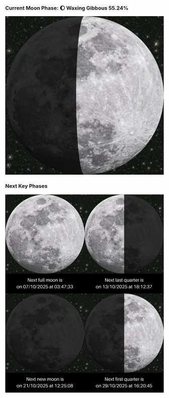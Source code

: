 ### Current Moon Phase: 🌔 Waxing Gibbous 55.24%
![Moon Phase](moonphase.png)
### Next Key Phases
![Gallery](gallery.png)